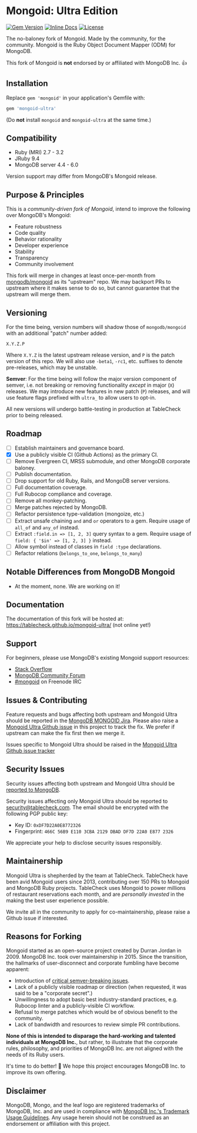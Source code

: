 # Mongoid: Ultra Edition
[![Gem Version][rubygems-img]][rubygems-url]
[![Inline Docs][inch-img]][inch-url]
[![License][license-img]][license-url]

The no-baloney fork of Mongoid. Made by the community, for the community.
Mongoid is the Ruby Object Document Mapper (ODM) for MongoDB.

This fork of Mongoid is **not** endorsed by or affiliated with MongoDB Inc. 👍

## Installation

Replace `gem 'mongoid'` in your application's Gemfile with:

```ruby
gem 'mongoid-ultra'
```

(Do **not** install `mongoid` and `mongoid-ultra` at the same time.)

## Compatibility

- Ruby (MRI) 2.7 - 3.2
- JRuby 9.4
- MongoDB server 4.4 - 6.0

Version support may differ from MongoDB's Mongoid release.

## Purpose & Principles

This is a *community-driven fork of Mongoid*, intend to improve the following over MongoDB's Mongoid:

- Feature robustness
- Code quality
- Behavior rationality
- Developer experience
- Stability
- Transparency
- Community involvement

This fork will merge in changes at least once-per-month from [mongodb/mongoid](https://github.com/mongodb/mongoid)
as its "upstream" repo. We may backport PRs to upstream where it makes sense to do so, but cannot guarantee that
the upstream will merge them.

## Versioning

For the time being, version numbers will shadow those of `mongodb/mongoid` with an additional "patch" number added:

`X.Y.Z.P`

Where `X.Y.Z` is the latest upstream release version, and `P` is the patch version of this repo.
We will also use `-beta1`, `-rc1`, etc. suffixes to denote pre-releases, which may be unstable.

**Semver**: For the time being will follow the major version component of semver, i.e. not breaking or
removing functionality *except* in major (`X`) releases. We may introduce new features in new patch (`P`) releases,
and will use feature flags prefixed with `ultra_` to allow users to opt-in.

All new versions will undergo battle-testing in production at TableCheck prior to being released.

## Roadmap

- [ ] Establish maintainers and governance board.
- [x] Use a publicly visible CI (Github Actions) as the primary CI.
- [ ] Remove Evergreen CI, MRSS submodule, and other MongoDB corporate baloney.
- [ ] Publish documentation.
- [ ] Drop support for old Ruby, Rails, and MongoDB server versions.
- [ ] Full documentation coverage.
- [ ] Full Rubocop compliance and coverage.
- [ ] Remove all monkey-patching.
- [ ] Merge patches rejected by MongoDB.
- [ ] Refactor persistence type-validation (mongoize, etc.)
- [ ] Extract unsafe chaining `and` and `or` operators to a gem. Require usage of `all_of` and `any_of` instead.
- [ ] Extract `:field.in => [1, 2, 3]` query syntax to a gem. Require usage of `field: { '$in' => [1, 2, 3] }` instead.
- [ ] Allow symbol instead of classes in `field :type` declarations.
- [ ] Refactor relations (`belongs_to_one`, `belongs_to_many`)

## Notable Differences from MongoDB Mongoid

- At the moment, none. We are working on it!

## Documentation

The documentation of this fork will be hosted at: https://tablecheck.github.io/mongoid-ultra/ (not online yet!)

## Support

For beginners, please use MongoDB's existing Mongoid support resources:

* [Stack Overflow](http://stackoverflow.com/questions/tagged/mongoid)
* [MongoDB Community Forum](https://developer.mongodb.com/community/forums/tags/c/drivers-odms-connectors/7/mongoid-odm)
* [#mongoid](http://webchat.freenode.net/?channels=mongoid) on Freenode IRC

## Issues & Contributing

Feature requests and bugs affecting both upstream and Mongoid Ultra should be reported in the [MongoDB MONGOID Jira](https://jira.mongodb.org/browse/MONGOID/).
Please also raise a [Mongoid Ultra Github issue](https://github.com/tablecheck/mongoid-ultra/issues) in this project to track the fix. We prefer if upstream can make the fix first then we merge it.

Issues specific to Mongoid Ultra should be raised in the [Mongoid Ultra Github issue tracker](https://github.com/tablecheck/mongoid-ultra/issues)

## Security Issues

Security issues affecting both upstream and Mongoid Ultra should be
[reported to MongoDB](https://www.mongodb.com/docs/manual/tutorial/create-a-vulnerability-report/).

Security issues affecting only Mongoid Ultra should be reported to [security@tablecheck.com](mailto:security@tablecheck.com).
The email should be encrypted with the following PGP public key:

* Key ID: `0xDF7D22A0E8772326`
* Fingerprint: `466C 56B9 E110 3CBA 2129 DBAD DF7D 22A0 E877 2326`

We appreciate your help to disclose security issues responsibly.

## Maintainership

Mongoid Ultra is shepherded by the team at TableCheck. TableCheck have been avid Mongoid users since 2013,
contributing over 150 PRs to Mongoid and MongoDB Ruby projects. TableCheck uses Mongoid to power millions of
restaurant reservations each month, and are *personally invested* in the making the best user experience possible.

We invite all in the community to apply for co-maintainership, please raise a Github issue if interested.

## Reasons for Forking

Mongoid started as an open-source project created by Durran Jordan in 2009. MongoDB Inc. took over maintainership in 2015.
Since the transition, the hallmarks of user-disconnect and corporate fumbling have become apparent:

- Introduction of [critical semver-breaking issues](https://serpapi.com/blog/how-a-routine-gem-update-ended-up-charging/).
- Lack of a publicly visible roadmap or direction (when requested, it was said to be a "corporate secret".)
- Unwillingness to adopt basic best industry-standard practices, e.g. Rubocop linter and a publicly-visible CI workflow.
- Refusal to merge patches which would be of obvious benefit to the community.
- Lack of bandwidth and resources to review simple PR contributions.

**None of this is intended to disparage the hard-working and talented individuals at MongoDB Inc.**, but rather,
to illustrate that the corporate rules, philosophy, and priorities of MongoDB Inc. are not aligned with the needs
of its Ruby users.

It's time to do better! 💪 We hope this project encourages MongoDB Inc. to improve its own offering.

## Disclaimer

MongoDB, Mongo, and the leaf logo are registered trademarks of MongoDB, Inc. and are used in compliance with
[MongoDB Inc.'s Trademark Usage Guidelines](https://www.mongodb.com/legal/trademark-usage-guidelines).
Any usage herein should not be construed as an endorsement or affiliation with this project.

[rubygems-img]: https://badge.fury.io/rb/mongoid-ultra.svg
[rubygems-url]: http://badge.fury.io/rb/mongoid-ultra
[inch-img]: http://inch-ci.org/github/tablecheck/mongoid-ultra.svg?branch=master
[inch-url]: http://inch-ci.org/github/tablecheck/mongoid-ultra
[license-img]: https://img.shields.io/badge/license-MIT-green.svg
[license-url]: https://www.opensource.org/licenses/MIT
